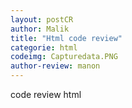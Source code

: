 ```yaml
---
layout: postCR
author: Malik
title: "Html code review"
categorie: html
codeimg: Capturedata.PNG
author-review: manon
---
```


code review html